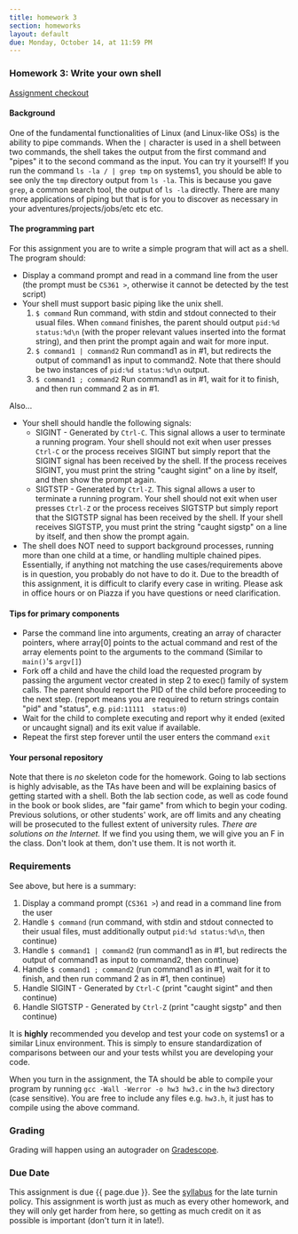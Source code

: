 ```yaml
---
title: homework 3
section: homeworks
layout: default
due: Monday, October 14, at 11:59 PM
---
```


### Homework 3: Write your own shell

[Assignment checkout](https://classroom.github.com/a/aBe2TfbK)

#### Background

One of the fundamental functionalities of Linux (and Linux-like OSs) is the ability to pipe commands. When the `|` character is used in a shell between two commands, the shell takes the output from the first command and "pipes" it to the second command as the input. You can try it yourself! If you run the command `ls -la / | grep tmp` on systems1, you should be able to see only the `tmp` directory output from `ls -la`. This is because you gave `grep`, a common search tool, the output of `ls -la` directly. There are many more applications of piping but that is for you to discover as necessary in your adventures/projects/jobs/etc etc etc.

#### The programming part

For this assignment you are to write a simple program that will act as a shell. The program should:

* Display a command prompt and read in a command line from the user (the prompt must be `CS361 >`, otherwise it cannot be detected by the test script)
* Your shell must support basic piping like the unix shell. 
  1. `$ command` Run command, with stdin and stdout connected to their usual files. When `command` finishes, the parent should output `pid:%d status:%d\n` (with the proper relevant values inserted into the format string), and then print the prompt again and wait for more input.
  2. `$ command1 | command2` Run command1 as in #1, but redirects the output of command1 as input to command2. Note that there should be two instances of `pid:%d status:%d\n` output.
  3. `$ command1 ; command2` Run command1 as in #1, wait for it to finish, and then run command 2 as in #1. 

Also...
* Your shell should handle the following signals:
	* SIGINT - Generated by `Ctrl-C`. This signal allows a user to terminate a running program. Your shell should not exit when user presses `Ctrl-C` or the process receives SIGINT but simply report that the SIGINT signal has been received by the shell. If the process receives SIGINT, you must print the string "caught sigint" on a line by itself, and then show the prompt again.
	* SIGTSTP - Generated by `Ctrl-Z`. This signal allows a user to terminate a running program. Your shell should not exit when user presses `Ctrl-Z` or the process receives SIGTSTP but simply report that the SIGTSTP signal has been received by the shell. If your shell receives SIGTSTP, you must print the string "caught sigstp" on a line by itself, and then show the prompt again.
* The shell does NOT need to support background processes, running more than one child at a time, or handling multiple chained pipes. Essentially, if anything not matching the use cases/requirements above is in question, you probably do not have to do it. Due to the breadth of this assignment, it is difficult to clarify every case in writing. Please ask in office hours or on Piazza if you have questions or need clarification.

#### Tips for primary components

* Parse the command line into arguments, creating an array of character pointers, where array[0] points to the actual command and rest of the array elements point to the arguments to the command (Similar to `main()`'s `argv[]`)
* Fork off a child and have the child load the requested program by passing the argument vector created in step 2 to exec() family of system calls. The parent should report the PID of the child before proceeding to the next step. (report means you are required to return strings contain "pid" and "status", e.g. `pid:11111  status:0`)
* Wait for the child to complete executing and report why it ended (exited or uncaught signal) and its exit value if available.
* Repeat the first step forever until the user enters the command `exit`

#### Your personal repository

Note that there is *no* skeleton code for the homework. Going to lab sections is highly advisable, as the TAs have been and will be explaining basics of getting started with a shell. Both the lab section code, as well as code found in the book or book slides, are "fair game" from which to begin your coding. Previous solutions, or other students' work, are off limits and any cheating will be prosecuted to the fullest extent of university rules. *There are solutions on the Internet.* If we find you using them, we will give you an F in the class.  Don't look at them, don't use them. It is not worth it.

### Requirements

See above, but here is a summary:
1. Display a command prompt (`CS361 >`) and read in a command line from the user
2. Handle `$ command` (run command, with stdin and stdout connected to their usual files, must additionally output `pid:%d status:%d\n`, then continue)
3. Handle `$ command1 | command2` (run command1 as in #1, but redirects the output of command1 as input to command2, then continue)
4. Handle `$ command1 ; command2` (run command1 as in #1, wait for it to finish, and then run command 2 as in #1, then continue)
5. Handle SIGINT - Generated by `Ctrl-C` (print "caught sigint" and then continue)
6. Handle SIGTSTP - Generated by `Ctrl-Z` (print "caught sigstp" and then continue)

It is **highly** recommended you develop and test your code on systems1 or a similar Linux environment. This is simply to ensure standardization of comparisons between our and your tests whilst you are developing your code.

When you turn in the assignment, the TA should be able to compile your program by running `gcc -Wall -Werror -o hw3 hw3.c` in the `hw3` directory (case sensitive). You are free to include any files e.g. `hw3.h`, it just has to compile using the above command.

### Grading

Grading will happen using an autograder on [Gradescope](https://www.gradescope.com/courses/61518). 

### Due Date

This assignment is due {{ page.due }}. See the [syllabus](https://www.cs.uic.edu/~ckanich/cs361/f19/syllabus.html) for the late turnin policy. This assignment is worth just as much as every other homework, and they will only get harder from here, so getting as much credit on it as possible is important (don't turn it in late!).
